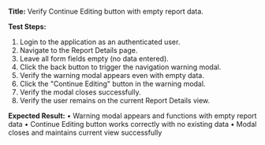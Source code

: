 **Title:** Verify Continue Editing button with empty report data.

**Test Steps:**
1. Login to the application as an authenticated user.
2. Navigate to the Report Details page.
3. Leave all form fields empty (no data entered).
4. Click the back button to trigger the navigation warning modal.
5. Verify the warning modal appears even with empty data.
6. Click the "Continue Editing" button in the warning modal.
7. Verify the modal closes successfully.
8. Verify the user remains on the current Report Details view.

**Expected Result:**
• Warning modal appears and functions with empty report data
• Continue Editing button works correctly with no existing data
• Modal closes and maintains current view successfully
